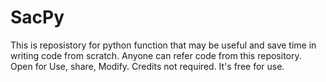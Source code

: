 # SacPy

This is reposistory for python function that may be useful and save time in writing code from scratch.
Anyone can refer code from this repository. Open for Use, share, Modify. Credits not required. It's free for use.


